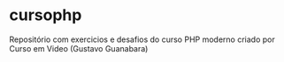 # cursophp

Repositório com exercicios e desafios do curso PHP moderno criado por Curso em Video (Gustavo Guanabara)
